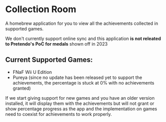 # Collection Room
A homebrew application for you to view all the achievements collected in supported games.

We don't currently support online sync and this application **is not releated to Pretendo's PoC for medals** shown off in 2023

## Current Supported Games:
- FNaF Wii U Edition
- Pureya (since no update has been released yet to support the achievements, the percentage is stuck at 0% with no achievements granted)

If we start giving support for new games and you have an older version installed, it will display them with the achievements but will not grant or show percentage progress as the app and the implementation on games need to coexist for achievements to work properly.
